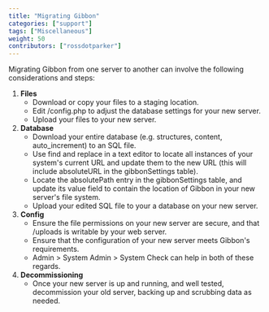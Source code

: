 ```yaml
---
title: "Migrating Gibbon"
categories: ["support"]
tags: ["Miscellaneous"]
weight: 50
contributors: ["rossdotparker"]
---
```

Migrating Gibbon from one server to another can involve the following considerations and steps:

1.  **Files**
    *   Download or copy your files to a staging location.
    *   Edit /config.php to adjust the database settings for your new server.
    *   Upload your files to your new server.
2.  **Database**
    *   Download your entire database (e.g. structures, content, auto_increment) to an SQL file.
    *   Use find and replace in a text editor to locate all instances of your system's current URL and update them to the new URL (this will include absoluteURL in the gibbonSettings table).
    *   Locate the absolutePath entry in the gibbonSettings table, and update its value field to contain the location of Gibbon in your new server's file system.
    *   Upload your edited SQL file to your a database on your new server.
3. **Config**
    *   Ensure the file permissions on your new server are secure, and that /uploads is writable by your web server.
    *   Ensure that the configuration of your new server meets Gibbon's requirements.
    *   Admin > System Admin > System Check can help in both of these regards.
4. **Decommissioning**
    *   Once your new server is up and running, and well tested, decommission your old server, backing up and scrubbing data as needed.
